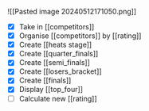 ![[Pasted image 20240512171050.png]]
- [x] Take in [[competitors]]
- [x] Organise [[competitors]] by [[rating]]
- [x] Create [[heats stage]]
- [x] Create [[quarter_finals]]
- [x] Create [[semi_finals]] 
- [x] Create [[losers_bracket]]
- [x] Create [[finals]]
- [x] Display [[top_four]]
- [ ] Calculate new [[rating]]